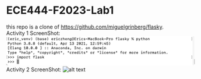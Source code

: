 # ECE444-F2023-Lab1
this repo is a clone of https://github.com/miguelgrinberg/flasky.   
Activity 1 ScreenShot:   
![alt text](activity1.png "Activity 1 ScreenShot")
Activity 2 ScreenShot:
![alt text](activity2_1 "Activity 2 ScreenShot 1")